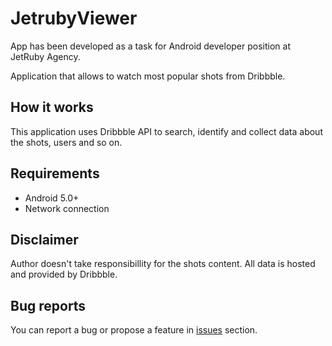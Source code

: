 # JetrubyViewer

App has been developed as a task for Android developer position at JetRuby Agency.

Application that allows to watch most popular shots from Dribbble.

## How it works
This application uses Dribbble API to search, identify and collect data about the shots, users and so on.

## Requirements
* Android 5.0+
* Network connection

## Disclaimer
Author doesn't take responsibillity for the shots content. All data is hosted and provided by Dribbble.

## Bug reports
You can report a bug or propose a feature in [issues](https://github.com/StanislavZakharov/JetrubyViewer/issues) section.


